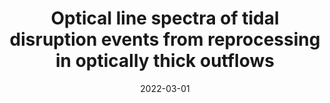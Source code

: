 ---
title: "Optical line spectra of tidal disruption events from reprocessing in optically thick outflows"
collection: publications
permalink: /publication/2022-03-01-Optical-line-spectra-of-tidal-disruption-events-from-reprocessing-in-optically-thick-outflows
date: 2022-03-01
venue: 'MNRAS'
paperurl: 'https://ui.adsabs.harvard.edu/abs/2022MNRAS.510.5426P'
citation: ' Edward Parkinson,  Christian Knigge,  James Matthews,  Knox Long,  Nick Higginbottom,  Stuart Sim,  Samuel Mangham, &quot;Optical line spectra of tidal disruption events from reprocessing in optically thick outflows.&quot; MNRAS, 2022.'
authors: 'Edward Parkinson, Christian Knigge, <b>James Matthews</b>,  et al.'
---